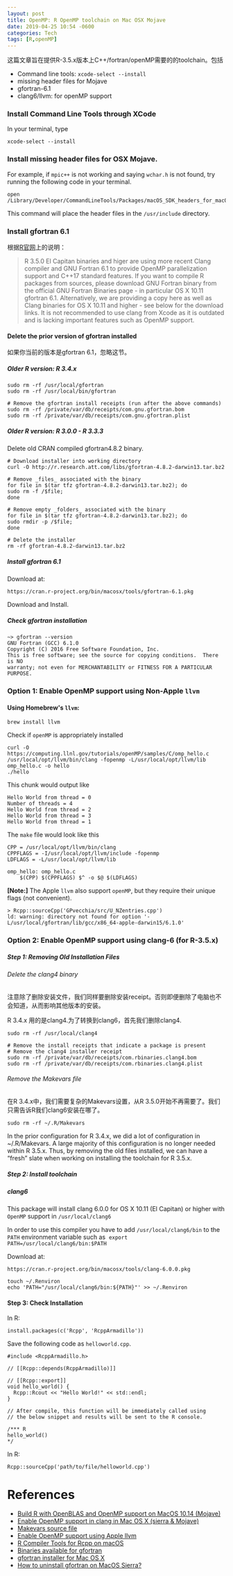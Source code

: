 ```yaml
---
layout: post
title: OpenMP: R OpenMP toolchain on Mac OSX Mojave
date: 2019-04-25 10:54 -0600
categories: Tech
tags: [R,openMP]
---
```


这篇文章旨在提供R-3.5.x版本上C++/fortran/openMP需要的的toolchain。包括
- Command line tools: `xcode-select --install`
- missing header files for Mojave
- gfortran-6.1
- clang6/llvm: for openMP support

### Install Command Line Tools through XCode

In your terminal, type
```
xcode-select --install
```

### Install missing header files for OSX Mojave.
For example, if `mpic++` is not working and saying `wchar.h` is not found, try running the following code in your terminal.

```
open /Library/Developer/CommandLineTools/Packages/macOS_SDK_headers_for_macOS_10.14.pkg
```

This command will place the header files in the `/usr/include` directory.

### Install gfortran 6.1
根据[R官网](https://cran.r-project.org/bin/macosx/tools/)上的说明：
> R 3.5.0 El Capitan binaries and higer are using more recent Clang compiler and GNU Fortran 6.1 to provide OpenMP parallelization support and C++17 standard features. If you want to compile R packages from sources, please download GNU Fortran binary from the official GNU Fortran Binaries page - in particular OS X 10.11 gfortran 6.1. Alternatively, we are providing a copy here as well as Clang binaries for OS X 10.11 and higher - see below for the download links. It is not recommended to use clang from Xcode as it is outdated and is lacking important features such as OpenMP support.

#### Delete the prior version of gfortran installed
如果你当前的版本是gfortran 6.1，忽略这节。

##### Older R version: R 3.4.x
```
sudo rm -rf /usr/local/gfortran
sudo rm -rf /usr/local/bin/gfortran

# Remove the gfortran install receipts (run after the above commands)
sudo rm -rf /private/var/db/receipts/com.gnu.gfortran.bom
sudo rm -rf /private/var/db/receipts/com.gnu.gfortran.plist
```

##### Older R version: R 3.0.0 - R 3.3.3
Delete old CRAN compiled gfortran4.8.2 binary.
```
# Download installer into working directory
curl -O http://r.research.att.com/libs/gfortran-4.8.2-darwin13.tar.bz2

# Remove _files_ associated with the binary
for file in $(tar tfz gfortran-4.8.2-darwin13.tar.bz2); do
sudo rm -f /$file;
done

# Remove empty _folders_ associated with the binary
for file in $(tar tfz gfortran-4.8.2-darwin13.tar.bz2); do
sudo rmdir -p /$file;
done

# Delete the installer
rm -rf gfortran-4.8.2-darwin13.tar.bz2
```

##### Install gfortran 6.1
Download at:
```
https://cran.r-project.org/bin/macosx/tools/gfortran-6.1.pkg
```
Download and Install.

##### Check gfortran installation
```
~> gfortran --version
GNU Fortran (GCC) 6.1.0
Copyright (C) 2016 Free Software Foundation, Inc.
This is free software; see the source for copying conditions.  There is NO
warranty; not even for MERCHANTABILITY or FITNESS FOR A PARTICULAR PURPOSE.
```


### Option 1: Enable OpenMP support using Non-Apple `llvm`

#### Using Homebrew's `llvm`:
```
brew install llvm
```

Check if `openMP` is appropriately installed
```
curl -O https://computing.llnl.gov/tutorials/openMP/samples/C/omp_hello.c
/usr/local/opt/llvm/bin/clang -fopenmp -L/usr/local/opt/llvm/lib omp_hello.c -o hello
./hello
```

This chunk would output like
```
Hello World from thread = 0
Number of threads = 4
Hello World from thread = 2
Hello World from thread = 3
Hello World from thread = 1
```

The `make` file would look like this
```
CPP = /usr/local/opt/llvm/bin/clang
CPPFLAGS = -I/usr/local/opt/llvm/include -fopenmp
LDFLAGS = -L/usr/local/opt/llvm/lib

omp_hello: omp_hello.c
    $(CPP) $(CPPFLAGS) $^ -o $@ $(LDFLAGS)
```

**[Note:]**
The Apple `llvm` also support `openMP`, but they require their unique flags (not convenient).

```{R}
> Rcpp::sourceCpp('GPvecchia/src/U_NZentries.cpp')
ld: warning: directory not found for option '-L/usr/local/gfortran/lib/gcc/x86_64-apple-darwin15/6.1.0'
```

### Option 2: Enable OpenMP support using clang-6 (for R-3.5.x)

##### Step 1: Removing Old Installation Files

###### Delete the clang4 binary
注意除了删除安装文件，我们同样要删除安装receipt。否则即便删除了电脑也不会知道，从而影响其他版本的安装。

R 3.4.x 用的是clang4.为了转换到clang6，首先我们删除clang4.

```
sudo rm -rf /usr/local/clang4

# Remove the install receipts that indicate a package is present
# Remove the clang4 installer receipt
sudo rm -rf /private/var/db/receipts/com.rbinaries.clang4.bom
sudo rm -rf /private/var/db/receipts/com.rbinaries.clang4.plist
```

###### Remove the Makevars file
在R 3.4.x中，我们需要复杂的Makevars设置，从R 3.5.0开始不再需要了。我们只需告诉R我们clang6安装在哪了。
```
sudo rm -rf ~/.R/Makevars
```
In the prior configuration for R 3.4.x, we did a lot of configuration in ~/.R/Makevars. A large majority of this configuration is no longer needed within R 3.5.x. Thus, by removing the old files installed, we can have a “fresh” slate when working on installing the toolchain for R 3.5.x.


##### Step 2: Install toolchain

##### clang6
This package will install clang 6.0.0 for OS X 10.11 (El Capitan) or higher with `OpenMP` support in `/usr/local/clang6`

In order to use this compiler you have to add `/usr/local/clang6/bin` to the `PATH` environment variable such as
 `export PATH=/usr/local/clang6/bin:$PATH`

Download at:
```
https://cran.r-project.org/bin/macosx/tools/clang-6.0.0.pkg
```

```
touch ~/.Renviron
echo 'PATH="/usr/local/clang6/bin:${PATH}"' >> ~/.Renviron
```


#### Step 3: Check Installation

In R:
```
install.packages(c('Rcpp', 'RcppArmadillo'))
```

Save the following code as `helloworld.cpp`.
```
#include <RcppArmadillo.h>   

// [[Rcpp::depends(RcppArmadillo)]]

// [[Rcpp::export]]
void hello_world() {
  Rcpp::Rcout << "Hello World!" << std::endl;  
}

// After compile, this function will be immediately called using
// the below snippet and results will be sent to the R console.

/*** R
hello_world()
*/
```

In R:
```
Rcpp::sourceCpp('path/to/file/helloworld.cpp')
```

# References
- [Build R with OpenBLAS and OpenMP support on MacOS 10.14 (Mojave)](https://www.btskinner.me/code/install-r-with-openblas-and-openmp-on-macos-mojave/)
- [Enable OpenMP support in clang in Mac OS X (sierra & Mojave)](https://stackoverflow.com/questions/43555410/enable-openmp-support-in-clang-in-mac-os-x-sierra-mojave)
- [Makevars source file](https://gist.github.com/btskinner/81511cbc878eb08c8abcccef6c30f829)
- [Enable OpenMP support using Apple llvm ](https://iscinumpy.gitlab.io/post/omp-on-high-sierra/)
- [R Compiler Tools for Rcpp on macOS](http://thecoatlessprofessor.com/programming/r-compiler-tools-for-rcpp-on-macos/)
- [Binaries available for gfortran](https://gcc.gnu.org/wiki/GFortranBinaries#MacOS)
- [gfortran installer for Mac OS X](https://github.com/fxcoudert/gfortran-for-macOS/releases)
- [How to uninstall gfortran on MacOS Sierra?](https://stackoverflow.com/questions/44931195/how-to-uninstall-gfortran-on-macos-sierra)
